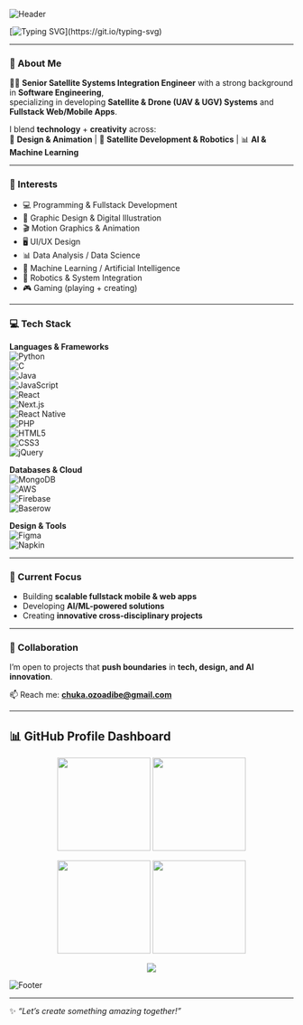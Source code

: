 <!-- Animated Wave Banner -->
![Header](https://capsule-render.vercel.app/api?type=waving&height=220&text=Chuka%20Ozoadibe&fontAlign=50&fontAlignY=40&fontSize=48&color=0:36BCF7,100:8A2BE2&animation=fadeIn&fontColor=ffffff&desc=Systems%20Engineer%20•%20Fullstack%20Developer%20•%20Creative%20Technologist&descAlign=50&descAlignY=60)

<!-- Typing SVG -->
[![Typing SVG](https://readme-typing-svg.demolab.com?size=26&duration=6000&color=36BCF7&center=true&vCenter=true&width=800&lines=Hi+there+👋,+I'm+Chuka!;Here+is+where+I+turn+Concepts+into+Code+_>;🛰️+Where+Satellite+Tech+Meets+Software;🤖+AI+Enthusiast+%7C+Builder+of+Tomorrow,+Today!)](https://git.io/typing-svg)


---

### 🚀 About Me  
👨‍💻 **Senior Satellite Systems Integration Engineer** with a strong background in **Software Engineering**,  
specializing in developing **Satellite & Drone (UAV & UGV) Systems** and **Fullstack Web/Mobile Apps**.  

I blend **technology** + **creativity** across:  
🎨 **Design & Animation** | 🤖 **Satellite Development & Robotics** | 📊 **AI & Machine Learning**  

---

### 👀 Interests  
- 💻 Programming & Fullstack Development  
- 🎨 Graphic Design & Digital Illustration  
- 🎬 Motion Graphics & Animation  
- 🖥️ UI/UX Design  
- 📊 Data Analysis / Data Science  
- 🤖 Machine Learning / Artificial Intelligence 
- 🔧 Robotics & System Integration  
- 🎮 Gaming (playing + creating)  

---

### 💻 Tech Stack  

**Languages & Frameworks**  
![Python](https://img.shields.io/badge/Python-3776AB?style=for-the-badge&logo=python&logoColor=white)  
![C](https://img.shields.io/badge/C-00599C?style=for-the-badge&logo=c&logoColor=white)  
![Java](https://img.shields.io/badge/Java-ED8B00?style=for-the-badge&logo=openjdk&logoColor=white)  
![JavaScript](https://img.shields.io/badge/JavaScript-F7DF1E?style=for-the-badge&logo=javascript&logoColor=black)  
![React](https://img.shields.io/badge/React-20232A?style=for-the-badge&logo=react&logoColor=61DAFB)  
![Next.js](https://img.shields.io/badge/Next.js-000000?style=for-the-badge&logo=nextdotjs&logoColor=white)  
![React Native](https://img.shields.io/badge/React_Native-20232A?style=for-the-badge&logo=react&logoColor=61DAFB)  
![PHP](https://img.shields.io/badge/PHP-777BB4?style=for-the-badge&logo=php&logoColor=white)  
![HTML5](https://img.shields.io/badge/HTML5-E34F26?style=for-the-badge&logo=html5&logoColor=white)  
![CSS3](https://img.shields.io/badge/CSS3-1572B6?style=for-the-badge&logo=css3&logoColor=white)  
![jQuery](https://img.shields.io/badge/jQuery-0769AD?style=for-the-badge&logo=jquery&logoColor=white)  

**Databases & Cloud**  
![MongoDB](https://img.shields.io/badge/MongoDB-4EA94B?style=for-the-badge&logo=mongodb&logoColor=white)  
![AWS](https://img.shields.io/badge/AWS-FF9900?style=for-the-badge&logo=amazonaws&logoColor=white)  
![Firebase](https://img.shields.io/badge/Firebase-FFCA28?style=for-the-badge&logo=firebase&logoColor=black)  
![Baserow](https://img.shields.io/badge/Baserow-0E75B6?style=for-the-badge&logo=airtable&logoColor=white)  

**Design & Tools**  
![Figma](https://img.shields.io/badge/Figma-F24E1E?style=for-the-badge&logo=figma&logoColor=white)  
![Napkin](https://img.shields.io/badge/Napkin-3C3C3D?style=for-the-badge&logoColor=white)  

---

### 🌱 Current Focus  
- Building **scalable fullstack mobile & web apps**  
- Developing **AI/ML-powered solutions**  
- Creating **innovative cross-disciplinary projects**  

---

### 🤝 Collaboration  
I’m open to projects that **push boundaries** in **tech, design, and AI innovation**.  

📫 Reach me: **[chuka.ozoadibe@gmail.com](mailto:chuka.ozoadibe@gmail.com)**  

---

## 📊 GitHub Profile Dashboard  

<p align="center">
  <img src="https://github-readme-stats.vercel.app/api?username=ChukaCSTD&show_icons=true&theme=radical" height="165" />
  <img src="https://github-readme-streak-stats.herokuapp.com/?user=ChukaCSTD&theme=radical" height="165" />
</p>

<p align="center">
  <img src="https://github-readme-stats.vercel.app/api/top-langs/?username=ChukaCSTD&layout=compact&theme=radical" height="165" />
  <img src="https://github-profile-trophy.vercel.app/?username=ChukaCSTD&theme=radical&margin-w=15&margin-h=15&no-bg=true&no-frame=true" height="165" />
</p>

<p align="center">
  <img src="https://komarev.com/ghpvc/?username=ChukaCSTD&color=36BCF7&style=for-the-badge&label=PROFILE+VIEWS" />
</p>

<!-- Footer Wave Divider (optional) -->
![Footer](https://capsule-render.vercel.app/api?type=waving&section=footer&height=160&color=0:8A2BE2,100:36BCF7)

---

✨ *“Let’s create something amazing together!”*
